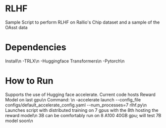 # RLHF
Sample Script to perform RLHF on Rallio's Chip dataset and a sample of the OAsst data
# Dependencies
Install\n
 -TRLX\n
 -Huggingface Transformers\n
 -Pytorch\n
# How to Run
Supports the use of Hugging face accelerate. Current code hosts Reward Model on last gpu\n
Command: \n
 -accelerate launch --config_file configs/default_accelerate_config.yaml --num_processes=7 rlhf.py\n
Launches script with distributed training on 7 gpus with the 8th hosting the reward model\n
3B can be comfortably run on 8 A100 40GB gpu; will test 7B model soon\n
